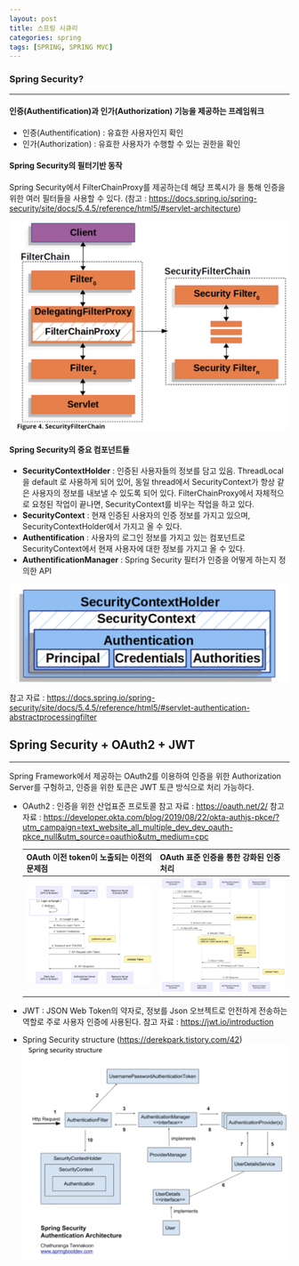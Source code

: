 ```yaml
---
layout: post
title: 스프링 시큐리
categories: spring
tags: [SPRING, SPRING MVC]
---
```


### Spring Security? 

---

#### 인증(Authentification)과 인가(Authorization) 기능을 제공하는 프레임워크
    
   - 인증(Authentification) : 유효한 사용자인지 확인
   - 인가(Authorization) : 유효한 사용자가 수행할 수 있는 권한을 확인


#### Spring Security의 필터기반 동작 

Spring Security에서 FilterChainProxy를 제공하는데 해당 프록시가 을 통해 인증을 위한 여러 필터들을 사용할 수 있다.
(참고 : https://docs.spring.io/spring-security/site/docs/5.4.5/reference/html5/#servlet-architecture)

![Spring_security_filter_chain](/assets/images/spring/Spring_security_filter_chain.png)


#### Spring Security의 중요 컴포넌트들

- **SecurityContextHolder** : 인증된 사용자들의 정보를 담고 있음. ThreadLocal을 default 로 사용하게 되어 있어, 동일 thread에서 SecurityContext가 항상 같은 사용자의 정보를 내보낼 수 있도록 되어 있다.
                                          FilterChainProxy에서 자체적으로 요청된 작업이 끝나면, SecurityContext를 비우는 작업을 하고 있다. 
- **SecurityContext** : 현재 인증된 사용자의 인증 정보를 가지고 있으며, SecurityContextHolder에서 가지고 올 수 있다. 
- **Authentification** : 사용자의 로그인 정보를 가지고 있는 컴포넌트로 SecurityContext에서 현재 사용자에 대한 정보를 가지고 올 수 있다. 
- **AuthentificationManager** : Spring Security 필터가 인증을 어떻게 하는지 정의한 API

![Spring_security_context](/assets/images/spring/Spring_security_context.png)

참고 자료 : https://docs.spring.io/spring-security/site/docs/5.4.5/reference/html5/#servlet-authentication-abstractprocessingfilter


## Spring Security + OAuth2 + JWT

---

Spring Framework에서 제공하는 OAuth2를 이용하여 인증을 위한 Authorization Server를 구헝하고, 인증을 위한 토큰은 JWT 토큰 방식으로 처리 가능하다. 

- OAuth2 : 인증을 위한 산업표준 프로토콜
참고 자료 : https://oauth.net/2/
참고 자료 : https://developer.okta.com/blog/2019/08/22/okta-authjs-pkce/?utm_campaign=text_website_all_multiple_dev_dev_oauth-pkce_null&utm_source=oauthio&utm_medium=cpc

    | OAuth 이전 token이 노출되는 이전의 문제점 | OAuth 표준 인증을 통한 강화된 인증처리 |
    | :---- | :---- |
    | ![Spring_security_token_exposure_problem](/assets/images/spring/Spring_security_token_exposure_problem.png) | ![Spring_security_enhanced](/assets/images/spring/Spring_security_enhanced.png)  |
   


- JWT : JSON Web Token의 약자로, 정보를 Json 오브젝트로 안전하게 전송하는 역할로 주로 사용자 인증에 사용된다. 
참고 자료 : https://jwt.io/introduction


- Spring Security structure (https://derekpark.tistory.com/42)
![Spring_security_structure](/assets/images/spring/Spring_security_structure.png)